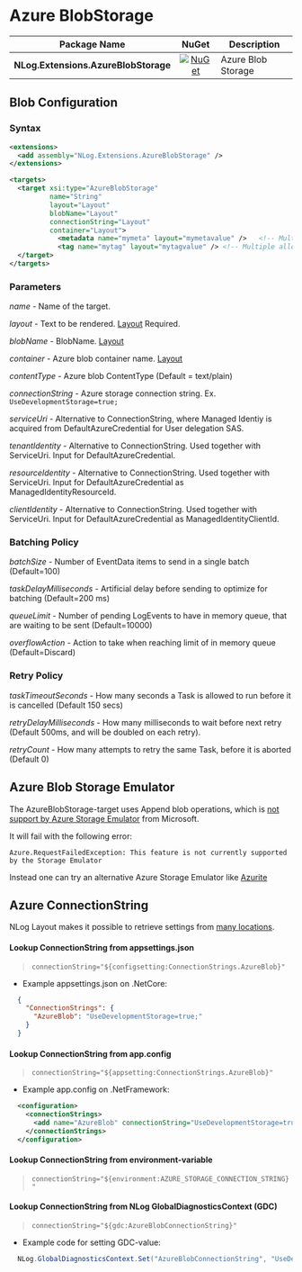 # Azure BlobStorage

| Package Name                          | NuGet                 | Description |
| ------------------------------------- | :-------------------: | ----------- |
| **NLog.Extensions.AzureBlobStorage**  | [![NuGet](https://img.shields.io/nuget/v/NLog.Extensions.AzureBlobStorage.svg)](https://www.nuget.org/packages/NLog.Extensions.AzureBlobStorage/) | Azure Blob Storage |

## Blob Configuration

### Syntax
```xml
<extensions>
  <add assembly="NLog.Extensions.AzureBlobStorage" /> 
</extensions>

<targets>
  <target xsi:type="AzureBlobStorage"
          name="String"
          layout="Layout"
          blobName="Layout"
          connectionString="Layout"
          container="Layout">
            <metadata name="mymeta" layout="mymetavalue" />   <!-- Multiple allowed -->
            <tag name="mytag" layout="mytagvalue" /> <!-- Multiple allowed (Requires v2 storage accounts) -->
  </target>
</targets>
```

### Parameters

_name_ - Name of the target.

_layout_ - Text to be rendered. [Layout](https://github.com/NLog/NLog/wiki/Layouts) Required. 

_blobName_ - BlobName. [Layout](https://github.com/NLog/NLog/wiki/Layouts)  

_container_ - Azure blob container name. [Layout](https://github.com/NLog/NLog/wiki/Layouts)

_contentType_ - Azure blob ContentType (Default = text/plain)

_connectionString_ - Azure storage connection string. Ex. `UseDevelopmentStorage=true;`

_serviceUri_ - Alternative to ConnectionString, where Managed Identiy is acquired from DefaultAzureCredential for User delegation SAS.

_tenantIdentity_ - Alternative to ConnectionString. Used together with ServiceUri. Input for DefaultAzureCredential.

_resourceIdentity_ - Alternative to ConnectionString. Used together with ServiceUri. Input for DefaultAzureCredential as ManagedIdentityResourceId.

_clientIdentity_ - Alternative to ConnectionString. Used together with ServiceUri. Input for DefaultAzureCredential as ManagedIdentityClientId.

### Batching Policy

_batchSize_ - Number of EventData items to send in a single batch (Default=100)

_taskDelayMilliseconds_ - Artificial delay before sending to optimize for batching (Default=200 ms)

_queueLimit_ - Number of pending LogEvents to have in memory queue, that are waiting to be sent (Default=10000)

_overflowAction_ - Action to take when reaching limit of in memory queue (Default=Discard)

### Retry Policy

_taskTimeoutSeconds_ - How many seconds a Task is allowed to run before it is cancelled (Default 150 secs)

_retryDelayMilliseconds_ - How many milliseconds to wait before next retry (Default 500ms, and will be doubled on each retry).

_retryCount_ - How many attempts to retry the same Task, before it is aborted (Default 0)

## Azure Blob Storage Emulator
The AzureBlobStorage-target uses Append blob operations, which is [not support by Azure Storage Emulator](https://docs.microsoft.com/en-us/azure/storage/common/storage-use-emulator#differences-for-blob-storage) from Microsoft.

It will fail with the following error:
```
Azure.RequestFailedException: This feature is not currently supported by the Storage Emulator
```

Instead one can try an alternative Azure Storage Emulator like [Azurite](https://github.com/azure/azurite)

## Azure ConnectionString

NLog Layout makes it possible to retrieve settings from [many locations](https://nlog-project.org/config/?tab=layout-renderers).

#### Lookup ConnectionString from appsettings.json
  > `connectionString="${configsetting:ConnectionStrings.AzureBlob}"`

* Example appsettings.json on .NetCore:

```json
  {
    "ConnectionStrings": {
      "AzureBlob": "UseDevelopmentStorage=true;"
    }
  }
```

#### Lookup ConnectionString from app.config

  > `connectionString="${appsetting:ConnectionStrings.AzureBlob}"`

* Example app.config on .NetFramework:

```xml
  <configuration>
    <connectionStrings>
      <add name="AzureBlob" connectionString="UseDevelopmentStorage=true;"/>
    </connectionStrings>
  </configuration>
```

#### Lookup ConnectionString from environment-variable

  > `connectionString="${environment:AZURE_STORAGE_CONNECTION_STRING}"`

#### Lookup ConnectionString from NLog GlobalDiagnosticsContext (GDC)

  > `connectionString="${gdc:AzureBlobConnectionString}"`

* Example code for setting GDC-value:

```c#
  NLog.GlobalDiagnosticsContext.Set("AzureBlobConnectionString", "UseDevelopmentStorage=true;");
```